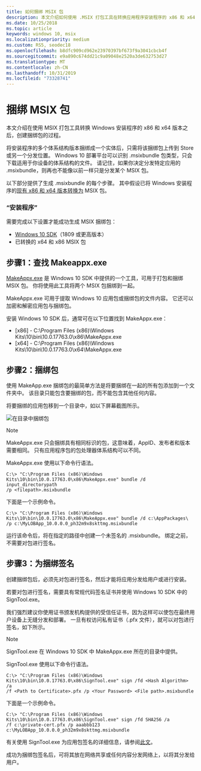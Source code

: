```yaml
---
title: 如何捆绑 MSIX 包
description: 本文介绍如何使用 .MSIX 打包工具在转换应用程序安装程序的 x86 和 x64 版本后创建捆绑包。
ms.date: 10/25/2018
ms.topic: article
keywords: windows 10, msix
ms.localizationpriority: medium
ms.custom: RS5, seodec18
ms.openlocfilehash: b8dfc909cd962e23970397bf673f9a3041cbcb4f
ms.sourcegitcommit: e9a890c674dd21c9a09048e2520a3de632753d27
ms.translationtype: MT
ms.contentlocale: zh-CN
ms.lasthandoff: 10/31/2019
ms.locfileid: "73328741"
---
```

# <a name="bundle-msix-packages"></a>捆绑 MSIX 包

本文介绍在使用 MSIX 打包工具转换 Windows 安装程序的 x86 和 x64 版本之后，创建捆绑包的过程。 

将安装程序的多个体系结构版本捆绑成一个实体后，只需将该捆绑包上传到 Store 或另一个分发位置。 Windows 10 部署平台可以识别 .msixbundle 包类型，只会下载适用于你设备的体系结构的文件。 请记住，如果你决定分发特定应用的 .msixbundle，则再也不能像以前一样只是分发某个 MSIX 包。 

以下部分提供了生成 .msixbundle 的每个步骤。 其中假设已将 Windows 安装程序的[现有 x86 和 x64 版本转换为](https://docs.microsoft.com/windows/msix/mpt-best-practices) MSIX 包。 

### <a name="setup"></a>“安装程序”

需要完成以下设置才能成功生成 MSIX 捆绑包：

- [Windows 10 SDK](https://developer.microsoft.com/windows/downloads/windows-10-sdk)（1809 或更高版本）
- 已转换的 x64 和 x86 MSIX 包

## <a name="step-1-find-makeappxexe"></a>步骤1：查找 Makeappx.exe

[MakeAppx.exe](https://docs.microsoft.com/windows/desktop/appxpkg/make-appx-package--makeappx-exe-) 是 Windows 10 SDK 中提供的一个工具，可用于打包和捆绑 MSIX 包。 你将使用此工具将两个 MSIX 包捆绑到一起。

MakeAppx.exe 可用于提取 Windows 10 应用包或捆绑包的文件内容。 它还可以加密和解密应用包与捆绑包。

安装 Windows 10 SDK 后，通常可在以下位置找到 MakeAppx.exe：

- [x86] - C:\Program Files (x86)\Windows Kits\10\bin\10.0.17763.0\x86\MakeAppx.exe
- [x64] - C:\Program Files (x86)\Windows Kits\10\bin\10.0.17763.0\x64\MakeAppx.exe

## <a name="step-2-bundle-the-packages"></a>步骤2：捆绑包

使用 MakeApp.exe 捆绑包的最简单方法是将要捆绑在一起的所有包添加到一个文件夹中。 该目录只能包含要捆绑的包，而不能包含其他任何内容。

将要捆绑的应用包移到一个目录中，如以下屏幕截图所示。

![在目录中捆绑包](images/bundle-pic1.png)

>[!NOTE]
> MakeAppx.exe 只会捆绑具有相同标识的包，这意味着，AppID、发布者和版本需要相同。 只有应用程序包的包处理器体系结构可以不同。

MakeAppx.exe 使用以下命令行语法。

```Command Prompt
C:\> "C:\Program Files (x86)\Windows Kits\10\bin\10.0.17763.0\x86\MakeAppx.exe" bundle /d input_directorypath 
/p <filepath>.msixbundle
```

下面是一个示例命令。

```
C:\> "C:\Program Files (x86)\Windows Kits\10\bin\10.0.17763.0\x86\MakeAppx.exe" bundle /d c:\AppPackages\ 
/p c:\MyLOBApp_10.0.0.0_ph32m9x8skttmg.msixbundle
```

运行该命令后，将在指定的路径中创建一个未签名的 .msixbundle。 绑定之前，不需要对包进行签名。  

## <a name="step-3-sign-the-bundle"></a>步骤3：为捆绑签名

创建捆绑包后，必须先对包进行签名，然后才能将应用分发给用户或进行安装。 

若要对包进行签名，需要具有常规代码签名证书并使用 Windows 10 SDK 中的 SignTool.exe。 

我们强烈建议你使用证书颁发机构提供的受信任证书，因为这样可以使包在最终用户设备上无缝分发和部署。 一旦有权访问私有证书（.pfx 文件），就可以对包进行签名，如下所示。

>[!NOTE]
> SignTool.exe 在 Windows 10 SDK 中 MakeAppx.exe 所在的目录中提供。 

SignTool.exe 使用以下命令行语法。

```Command Prompt
C:\> "C:\Program Files (x86)\Windows Kits\10\bin\10.0.17763.0\x86\SignTool.exe" sign /fd <Hash Algorithm> /a 
/f <Path to Certificate>.pfx /p <Your Password> <File path>.msixbundle
```

下面是一个示例命令。

```
C:\> "C:\Program Files (x86)\Windows Kits\10\bin\10.0.17763.0\x86\SignTool.exe" sign /fd SHA256 /a 
/f c:\private-cert.pfx /p aaabbb123 c:\MyLOBApp_10.0.0.0_ph32m9x8skttmg.msixbundle
```

有关使用 SignTool.exe 为应用包签名的详细信息，请参阅[此文](../package/sign-app-package-using-signtool.md)。 

成功为捆绑包签名后，可将其放在网络共享或任何内容分发网络上，以将其分发给用户。 

